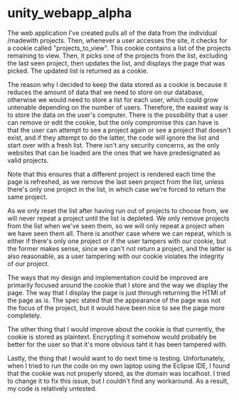 # unity_webapp_alpha
The web application I've created pulls all of the data from the individual /madewith projects. Then, whenever a user accesses the site, it checks for a cookie called "projects_to_view". This cookie contains a list of the projects remaining to view. Then, it picks one of the projects from the list, excluding the last seen project, then updates the list, and displays the page that was picked. The updated list is returned as a cookie.

The reason why I decided to keep the data stored as a cookie is because it reduces the amount of data that we need to store on our database, otherwise we would need to store a list for each user, which could grow untenable depending on the number of users. Therefore, the easiest way is to store the data on the user's computer. There is the possibility that a user can remove or edit the cookie, but the only compromise this can have is that the user can attempt to see a project again or see a project that doesn't exist, and if they attempt to do the latter, the code will ignore the list and start over with a fresh list. There isn't any security concerns, as the only websites that can be loaded are the ones that we have predesignated as valid projects.

Note that this ensures that a different project is rendered each time the page is refreshed, as we remove the last seen project from the list, unless there's only one project in the list, in which case we're forced to return the same project.

As we only reset the list after having run out of projects to choose from, we will never repeat a project until the list is depleted. We only remove projects from the list when we've seen them, so we will only repeat a project when we have seen them all. There is another case where we can repeat, which is either if there's only one project or if the user tampers with our cookie, but the former makes sense, since we can't not return a project, and the latter is also reasonable, as a user tampering with our cookie violates the integrity of our project.

The ways that my design and implementation could be improved are primarily focused around the cookie that I store and the way we display the page. The way that I display the page is just through returning the HTMl of the page as is. The spec stated that the appearance of the page was not the focus of the project, but it would have been nice to see the page more completely.

The other thing that I would improve about the cookie is that currently, the cookie is stored as plaintext. Encrypting it somehow would probably be better for the user so that it's more obvious taht it has been tampered with.

Lastly, the thing that I would want to do next time is testing. Unfortunately, when I tried to run the code on my own laptop using the Eclipse IDE, I found that the cookie was not properly stored, as the domain was localhost. I tried to change it to fix this issue, but I couldn't find any workaround. As a result, my code is relatively untested.